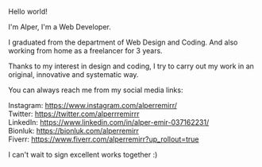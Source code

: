Hello world!

I'm Alper, I'm a Web Developer.

I graduated from the department of Web Design and Coding.
And also working from home as a freelancer for 3 years.

Thanks to my interest in design and coding, I try to carry out my work in an original, innovative and systematic way.

You can always reach me from my social media links:

Instagram: https://www.instagram.com/alperremirr/
<br>
Twitter:   https://twitter.com/alperrremirrr
<br>
LinkedIn:  https://www.linkedin.com/in/alper-emir-037162231/
<br>
Bionluk:   https://bionluk.com/alperremirr
<br>
Fiverr:    https://www.fiverr.com/alperremirr?up_rollout=true

I can't wait to sign excellent works together :)
